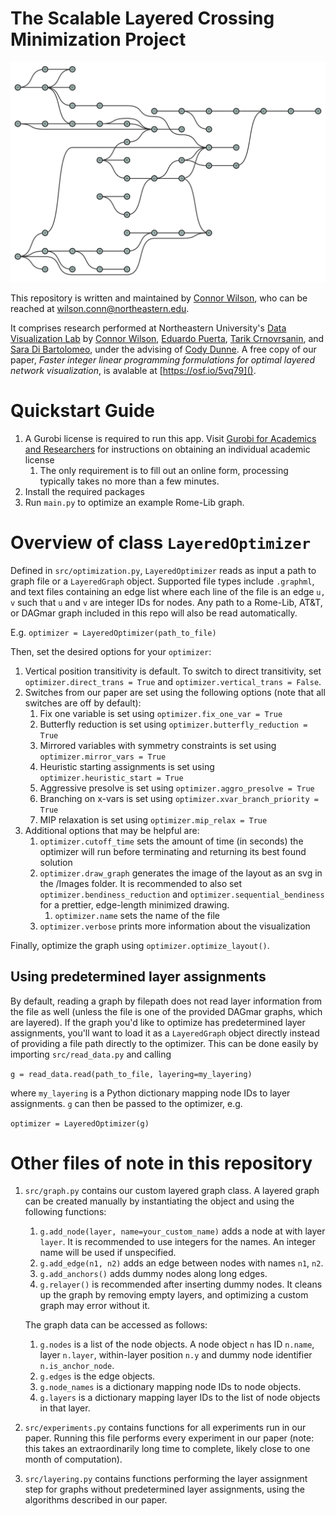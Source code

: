 # The Scalable Layered Crossing Minimization Project

![example image](Images/Rome-Lib/example.svg)

This repository is written and maintained by [Connor Wilson](https://vis.khoury.northeastern.edu/people/Connor-Wilson/), who can be reached at [wilson.conn@northeastern.edu](mailto:wilson.conn@northeastern.edu).

It comprises research performed at Northeastern University's [Data Visualization Lab](https://vis.khoury.northeastern.edu) by [Connor Wilson](https://vis.khoury.northeastern.edu/people/Connor-Wilson/), [Eduardo Puerta](https://vis.khoury.northeastern.edu/people/Eduardo-Puerta/), [Tarik Crnovrsanin](https://www.tarikc.net), and [Sara Di Bartolomeo](https://vis.khoury.northeastern.edu/people/Sara-Di-Bartolomeo/), under the advising of [Cody Dunne](https://vis.khoury.northeastern.edu/people/Cody-Dunne/).
A free copy of our paper, *Faster integer linear programming formulations for optimal layered network visualization*, is avalable at [https://osf.io/5vq79]().

# Quickstart Guide
1. A Gurobi license is required to run this app. Visit [Gurobi for Academics and Researchers](https://www.gurobi.com/academia/academic-program-and-licenses/) for instructions on obtaining an individual academic license 
   1. The only requirement is to fill out an online form, processing typically takes no more than a few minutes.
2. Install the required packages
3. Run ```main.py``` to optimize an example Rome-Lib graph.

# Overview of class `LayeredOptimizer`
Defined in `src/optimization.py`, `LayeredOptimizer` reads as input a path to graph file or a `LayeredGraph` object.
Supported file types include `.graphml`, and text files containing an edge list where each line of the file is an edge `u, v` such that `u` and `v` are integer IDs for nodes.
Any path to a Rome-Lib, AT&T, or DAGmar graph included in this repo will also be read automatically.

E.g. `optimizer = LayeredOptimizer(path_to_file)`

Then, set the desired options for your `optimizer`:
1. Vertical position transitivity is default. To switch to direct transitivity, set `optimizer.direct_trans = True` and `optimizer.vertical_trans = False`.
2. Switches from our paper are set using the following options (note that all switches are off by default):
   1. Fix one variable is set using `optimizer.fix_one_var = True`
   2. Butterfly reduction is set using `optimizer.butterfly_reduction = True`
   3. Mirrored variables with symmetry constraints is set using `optimizer.mirror_vars = True`
   4. Heuristic starting assignments is set using `optimizer.heuristic_start = True`
   5. Aggressive presolve is set using `optimizer.aggro_presolve = True`
   6. Branching on x-vars is set using `optimizer.xvar_branch_priority = True`
   7. MIP relaxation is set using `optimizer.mip_relax = True`
3. Additional options that may be helpful are:
   1. `optimizer.cutoff_time` sets the amount of time (in seconds) the optimizer will run before terminating and returning its best found solution
   2. `optimizer.draw_graph` generates the image of the layout as an svg in the /Images folder. It is recommended to also set `optimizer.bendiness_reduction` and `optimizer.sequential_bendiness` for a prettier, edge-length minimized drawing.
      1. `optimizer.name` sets the name of the file
   3. `optimizer.verbose` prints more information about the visualization


Finally, optimize the graph using `optimizer.optimize_layout()`.

## Using predetermined layer assignments
By default, reading a graph by filepath does not read layer information from the file as well (unless the file is one of the provided DAGmar graphs, which are layered).
If the graph you'd like to optimize has predetermined layer assignments, you'll want to load it as a `LayeredGraph` object directly instead of providing a file path directly to the optimizer.
This can be done easily by importing `src/read_data.py` and calling

`g = read_data.read(path_to_file, layering=my_layering)`

where `my_layering` is a Python dictionary mapping node IDs to layer assignments.
`g` can then be passed to the optimizer, e.g.

`optimizer = LayeredOptimizer(g)`

# Other files of note in this repository

1. `src/graph.py` contains our custom layered graph class. A layered graph can be created manually by instantiating the object and using the following functions:
   1. `g.add_node(layer, name=your_custom_name)` adds a node at with layer `layer`. It is recommended to use integers for the names. An integer name will be used if unspecified.
   2. `g.add_edge(n1, n2)` adds an edge between nodes with names `n1`, `n2`.
   3. `g.add_anchors()` adds dummy nodes along long edges.
   4. `g.relayer()` is recommended after inserting dummy nodes. It cleans up the graph by removing empty layers, and optimizing a custom graph may error without it.
   
   The graph data can be accessed as follows:
   1. `g.nodes` is a list of the node objects. A node object `n` has ID `n.name`, layer `n.layer`, within-layer position `n.y` and dummy node identifier `n.is_anchor_node`.
   2. `g.edges` is the edge objects.
   3. `g.node_names` is a dictionary mapping node IDs to node objects.
   4. `g.layers` is a dictionary mapping layer IDs to the list of node objects in that layer.
2. `src/experiments.py` contains functions for all experiments run in our paper. Running this file performs every experiment in our paper (note: this takes an extraordinarily long time to complete, likely close to one month of computation).
3. `src/layering.py` contains functions performing the layer assignment step for graphs without predetermined layer assignments, using the algorithms described in our paper.